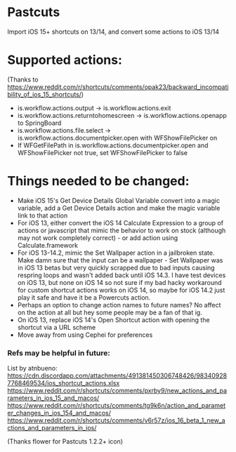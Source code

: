 # Pastcuts
Import iOS 15+ shortcuts on 13/14, and convert some actions to iOS 13/14

# Supported actions:

(Thanks to https://www.reddit.com/r/shortcuts/comments/opak23/backward_incompatibility_of_ios_15_shortcuts/)

- is.workflow.actions.output -> is.workflow.actions.exit
- is.workflow.actions.returntohomescreen -> is.workflow.actions.openapp to SpringBoard
- is.workflow.actions.file.select -> is.workflow.actions.documentpicker.open with WFShowFilePicker on
- If WFGetFilePath in is.workflow.actions.documentpicker.open and WFShowFilePicker not true, set WFShowFilePicker to false

# Things needed to be changed:

- Make iOS 15's Get Device Details Global Variable convert into a magic variable, add a Get Device Details action and make the magic variable link to that action
- For iOS 13, either convert the iOS 14 Calculate Expression to a group of actions or javascript that mimic the behavior to work on stock (although may not work completely correct) - or add action using Calculate.framework
- For iOS 13-14.2, mimic the Set Wallpaper action in a jailbroken state. Make damn sure that the input can be a wallpaper - Set Wallpaper was in iOS 13 betas but very quickly scrapped due to bad inputs causing respring loops and wasn't added back until iOS 14.3. I have test devices on iOS 13, but none on iOS 14 so not sure if my bad hacky workaround for custom shortcut actions works on iOS 14, so maybe for iOS 14.2 just play it safe and have it be a Powercuts action.
- Perhaps an option to change action names to future names? No affect on the action at all but hey some people may be a fan of that ig.
- On iOS 13, replace iOS 14's Open Shortcut action with opening the shortcut via a URL scheme
- Move away from using Cephei for preferences

### Refs may be helpful in future:

List by atnbueno: https://cdn.discordapp.com/attachments/491381450306748426/983409287768469534/ios_shortcut_actions.xlsx
https://www.reddit.com/r/shortcuts/comments/pxrby9/new_actions_and_parameters_in_ios_15_and_macos/
https://www.reddit.com/r/shortcuts/comments/tg9k6n/action_and_parameter_changes_in_ios_154_and_macos/
https://www.reddit.com/r/shortcuts/comments/v6r57z/ios_16_beta_1_new_actions_and_parameters_in_ios/

(Thanks flower for Pastcuts 1.2.2+ icon)